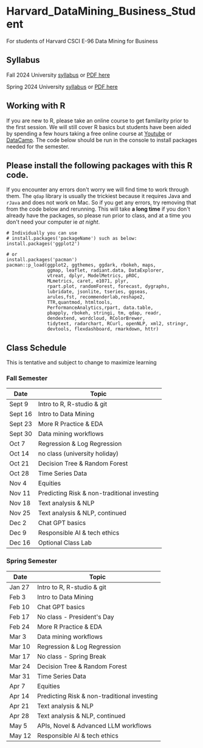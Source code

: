 # Harvard_DataMining_Business_Student
For students of Harvard CSCI E-96 Data Mining for Business

## Syllabus
Fall 2024 University [syllabus](https://harvard.simplesyllabus.com/doc/k6cprbiwb/Fall-Term-2024-Full-Term-CSCI-E-96-1-Data-Mining-for-Business?mode=view)
or [PDF here](https://harvard.simplesyllabus.com/api2/doc-pdf/k6cprbiwb/Fall-Term-2024-Full-Term-CSCI-E-96-1-Data-Mining-for-Business.pdf?locale=en-US)

Spring 2024 University [syllabus](https://harvard.simplesyllabus.com/doc/cs6yu9p2b/Spring-Term-2025-Full-Term-CSCI-E-96-1-Data-Mining-for-Business?mode=view) or 
[PDF here](https://harvard.simplesyllabus.com/api2/doc-pdf/cs6yu9p2b/Spring-Term-2025-Full-Term-CSCI-E-96-1-Data-Mining-for-Business.pdf?locale=en-US)

## Working with R
If you are new to R, please take an online course to get familarity prior to the first session.  We will still cover R basics but students have been aided by spending a few hours taking a free online course at [Youtube](https://www.youtube.com/watch?v=eR-XRSKsuR4) or [DataCamp](https://www.datacamp.com).  The code below should be run in the console to install packages needed for the semester.

## Please install the following packages with this R code.
If you encounter any errors don't worry we will find time to work through them.  The `qdap` library is usually the trickiest because it requires Java and `rJava` and does not work on Mac.  So if you get any errors, try removing that from the code below and rerunning.  This will take **a long time** if you don't already have the packages, so please run prior to class, and at a time you don't need your computer ie *at night*.
```
# Individually you can use 
# install.packages('packageName') such as below:
install.packages('ggplot2')

# or 
install.packages('pacman')
pacman::p_load(ggplot2, ggthemes, ggdark, rbokeh, maps, 
               ggmap, leaflet, radiant.data, DataExplorer,
               vtreat, dplyr, ModelMetrics, pROC,
               MLmetrics, caret, e1071, plyr, 
               rpart.plot, randomForest, forecast, dygraphs,
               lubridate, jsonlite, tseries, ggseas,
               arules,fst, recommenderlab,reshape2,
               TTR,quantmod, htmltools,
               PerformanceAnalytics,rpart, data.table,
               pbapply, rbokeh, stringi, tm, qdap, readr,
               dendextend, wordcloud, RColorBrewer,
               tidytext, radarchart, RCurl, openNLP, xml2, stringr,
               devtools, flexdashboard, rmarkdown, httr)

```

## Class Schedule 

This is tentative and subject to change to maximize learning

### Fall Semester

|Date     | Topic  |
|---------|------------|
| Sept 9  | Intro to R, R-studio & git  |
| Sept 16  | Intro to Data Mining   |
| Sept 23   | More R Practice & EDA  |
| Sept 30  | Data mining workflows  |
| Oct 7   | Regression & Log Regression  |
| Oct 14  | no class (university holiday)  |
| Oct 21   | Decision Tree & Random Forest  |
| Oct 28  | Time Series Data  |
| Nov 4  | Equities  |
| Nov 11   | Predicting Risk & non-traditional investing  |
| Nov 18   | Text analysis & NLP  |
| Nov 25  | Text analysis & NLP, continued  |
| Dec 2  | Chat GPT basics  |
| Dec 9  | Responsible AI & tech ethics  |
| Dec 16   | Optional Class Lab  |

### Spring Semester

|Date     | Topic  |
|---------|------------|
| Jan 27  | Intro to R, R-studio & git  |
| Feb 3   | Intro to Data Mining   |
| Feb 10  | Chat GPT basics  |
| Feb 17  | No class - President's Day  |
| Feb 24  | More R Practice & EDA |
| Mar 3   | Data mining workflows   |
| Mar 10  | Regression & Log Regression   |
| Mar 17  | No class - Spring Break   |
| Mar 24  | Decision Tree & Random Forest  |
| Mar 31  | Time Series Data  |
| Apr 7   | Equities  |
| Apr 14  | Predicting Risk & non-traditional investing |
| Apr 21  | Text analysis & NLP   |
| Apr 28  | Text analysis & NLP, continued  |
| May 5   | APIs, Novel & Advanced LLM workflows  |
| May 12  | Responsible AI & tech ethics  |